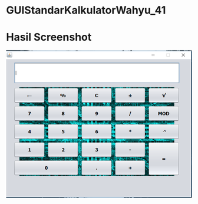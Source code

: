 # GUIStandarKalkulatorWahyu_41
# Hasil Screenshot
![Alt text](https://github.com/WahyuAdityaUtomo/GUIStandarKalkulatorWahyu_41/blob/master/kalkulator.PNG)
